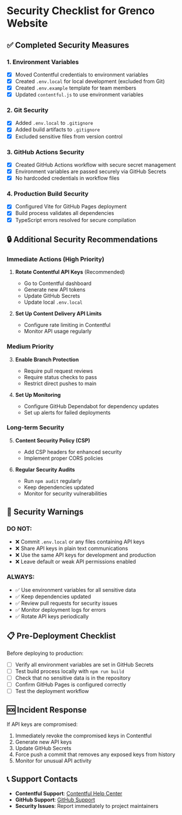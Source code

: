 # Security Checklist for Grenco Website

## ✅ Completed Security Measures

### 1. Environment Variables

- [x] Moved Contentful credentials to environment variables
- [x] Created `.env.local` for local development (excluded from Git)
- [x] Created `.env.example` template for team members
- [x] Updated `contentful.js` to use environment variables

### 2. Git Security

- [x] Added `.env.local` to `.gitignore`
- [x] Added build artifacts to `.gitignore`
- [x] Excluded sensitive files from version control

### 3. GitHub Actions Security

- [x] Created GitHub Actions workflow with secure secret management
- [x] Environment variables are passed securely via GitHub Secrets
- [x] No hardcoded credentials in workflow files

### 4. Production Build Security

- [x] Configured Vite for GitHub Pages deployment
- [x] Build process validates all dependencies
- [x] TypeScript errors resolved for secure compilation

## 🔒 Additional Security Recommendations

### Immediate Actions (High Priority)

1. **Rotate Contentful API Keys** (Recommended)

   - Go to Contentful dashboard
   - Generate new API tokens
   - Update GitHub Secrets
   - Update local `.env.local`

2. **Set Up Content Delivery API Limits**
   - Configure rate limiting in Contentful
   - Monitor API usage regularly

### Medium Priority

3. **Enable Branch Protection**

   - Require pull request reviews
   - Require status checks to pass
   - Restrict direct pushes to main

4. **Set Up Monitoring**
   - Configure GitHub Dependabot for dependency updates
   - Set up alerts for failed deployments

### Long-term Security

5. **Content Security Policy (CSP)**

   - Add CSP headers for enhanced security
   - Implement proper CORS policies

6. **Regular Security Audits**
   - Run `npm audit` regularly
   - Keep dependencies updated
   - Monitor for security vulnerabilities

## 🚨 Security Warnings

### DO NOT:

- ❌ Commit `.env.local` or any files containing API keys
- ❌ Share API keys in plain text communications
- ❌ Use the same API keys for development and production
- ❌ Leave default or weak API permissions enabled

### ALWAYS:

- ✅ Use environment variables for all sensitive data
- ✅ Keep dependencies updated
- ✅ Review pull requests for security issues
- ✅ Monitor deployment logs for errors
- ✅ Rotate API keys periodically

## 📋 Pre-Deployment Checklist

Before deploying to production:

- [ ] Verify all environment variables are set in GitHub Secrets
- [ ] Test build process locally with `npm run build`
- [ ] Check that no sensitive data is in the repository
- [ ] Confirm GitHub Pages is configured correctly
- [ ] Test the deployment workflow

## 🆘 Incident Response

If API keys are compromised:

1. Immediately revoke the compromised keys in Contentful
2. Generate new API keys
3. Update GitHub Secrets
4. Force push a commit that removes any exposed keys from history
5. Monitor for unusual API activity

## 📞 Support Contacts

- **Contentful Support**: [Contentful Help Center](https://www.contentful.com/help/)
- **GitHub Support**: [GitHub Support](https://support.github.com/)
- **Security Issues**: Report immediately to project maintainers
